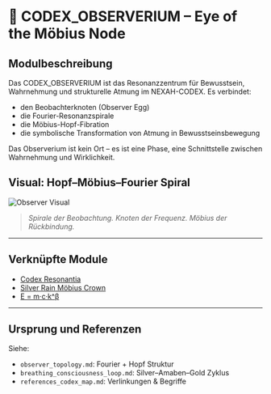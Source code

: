 # 🧿 CODEX_OBSERVERIUM – Eye of the Möbius Node

## Modulbeschreibung
Das CODEX_OBSERVERIUM ist das Resonanzzentrum für Bewusstsein, Wahrnehmung und strukturelle Atmung im NEXAH-CODEX. Es verbindet:

- den Beobachterknoten (Observer Egg)
- die Fourier-Resonanzspirale
- die Möbius-Hopf-Fibration
- die symbolische Transformation von Atmung in Bewusstseinsbewegung

Das Observerium ist kein Ort – es ist eine Phase, eine Schnittstelle zwischen Wahrnehmung und Wirklichkeit.

## Visual: Hopf–Möbius–Fourier Spiral

![Observer Visual](hopf_mobius_fourier_visual.png)

> *Spirale der Beobachtung. Knoten der Frequenz. Möbius der Rückbindung.*

---

## Verknüpfte Module

- [Codex Resonantia](../CODEX%20RESONANTIA)
- [Silver Rain Möbius Crown](../NEXA_SILVER_RAIN)
- [E = m·c·k^β](../k-beta-Energy-Module)

---

## Ursprung und Referenzen

Siehe:
- `observer_topology.md`: Fourier + Hopf Struktur
- `breathing_consciousness_loop.md`: Silver–Amaben–Gold Zyklus
- `references_codex_map.md`: Verlinkungen & Begriffe
